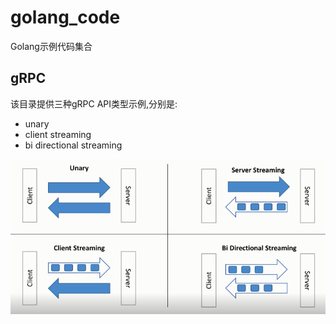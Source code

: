 # golang_code
Golang示例代码集合

## gRPC ##
该目录提供三种gRPC API类型示例,分别是:
- unary
- client streaming
- bi directional streaming

![Image of Yaktocat](https://github.com/b43646/golang_code/blob/master/api_type.png)

